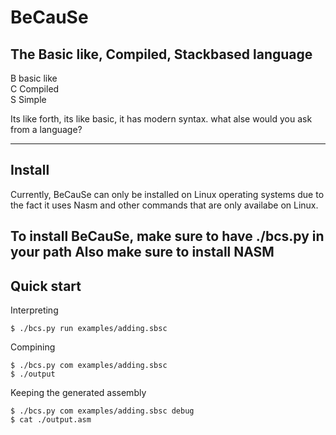 # BeCauSe
## The Basic like, Compiled, Stackbased language

B basic like<br />
C Compiled<br />
S Simple

Its like forth, its like basic, it has modern syntax. what alse would you ask from a language?

---

## Install
Currently, BeCauSe can only be installed on Linux operating systems due to the fact it uses Nasm and other commands that are only availabe on Linux.

To install BeCauSe, make sure to have ./bcs.py in your path
Also make sure to install NASM
---

## Quick start
Interpreting
```console
$ ./bcs.py run examples/adding.sbsc
```

Compining
```console
$ ./bcs.py com examples/adding.sbsc
$ ./output
```

Keeping the generated assembly
```console
$ ./bcs.py com examples/adding.sbsc debug
$ cat ./output.asm
```
